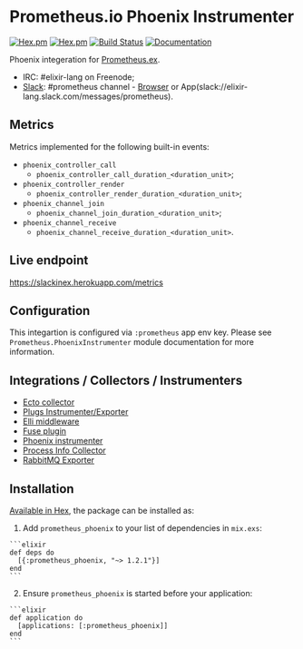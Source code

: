 # Prometheus.io Phoenix Instrumenter
[![Hex.pm](https://img.shields.io/hexpm/v/prometheus_phoenix.svg?maxAge=2592000)](https://hex.pm/packages/prometheus_phoenix)
[![Hex.pm](https://img.shields.io/hexpm/dt/prometheus_phoenix.svg?maxAge=2592000)](https://hex.pm/packages/prometheus_phoenix)
[![Build Status](https://travis-ci.org/deadtrickster/prometheus-phoenix.svg?branch=master)](https://travis-ci.org/deadtrickster/prometheus-phoenix)
[![Documentation](https://img.shields.io/badge/documentation-on%20hexdocs-green.svg)](https://hexdocs.pm/prometheus_phoenix/)

Phoenix integeration for [Prometheus.ex](https://github.com/deadtrickster/prometheus.ex).

 - IRC: #elixir-lang on Freenode;
 - [Slack](https://elixir-slackin.herokuapp.com/): #prometheus channel - [Browser](https://elixir-lang.slack.com/messages/prometheus) or App(slack://elixir-lang.slack.com/messages/prometheus).

## Metrics

  Metrics implemented for the following built-in events:

  - `phoenix_controller_call`
    - `phoenix_controller_call_duration_<duration_unit>`;
  - `phoenix_controller_render`
    - `phoenix_controller_render_duration_<duration_unit>`;
  - `phoenix_channel_join`
    - `phoenix_channel_join_duration_<duration_unit>`;
  - `phoenix_channel_receive`
    - `phoenix_channel_receive_duration_<duration_unit>`.
    
## Live endpoint

https://slackinex.herokuapp.com/metrics

## Configuration

This integartion is configured via <InstrumenterName> `:prometheus` app env key. Please see `Prometheus.PhoenixInstrumenter` module documentation for more information.

## Integrations / Collectors / Instrumenters
 - [Ecto collector](https://github.com/deadtrickster/prometheus-ecto)
 - [Plugs Instrumenter/Exporter](https://github.com/deadtrickster/prometheus-plugs)
 - [Elli middleware](https://github.com/elli-lib/elli_prometheus)
 - [Fuse plugin](https://github.com/jlouis/fuse#fuse_stats_prometheus)
 - [Phoenix instrumenter](https://github.com/deadtrickster/prometheus-phoenix)
 - [Process Info Collector](https://github.com/deadtrickster/prometheus_process_collector.erl)
 - [RabbitMQ Exporter](https://github.com/deadtrickster/prometheus_rabbitmq_exporter)

## Installation

[Available in Hex](https://hex.pm/packages/prometheus_phoenix/), the package can be installed as:

  1. Add `prometheus_phoenix` to your list of dependencies in `mix.exs`:

    ```elixir
    def deps do
      [{:prometheus_phoenix, "~> 1.2.1"}]
    end
    ```

  2. Ensure `prometheus_phoenix` is started before your application:

    ```elixir
    def application do
      [applications: [:prometheus_phoenix]]
    end
    ```

